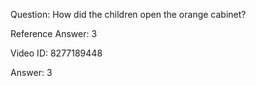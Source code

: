 Question: How did the children open the orange cabinet?

Reference Answer: 3

Video ID: 8277189448

Answer: 3

